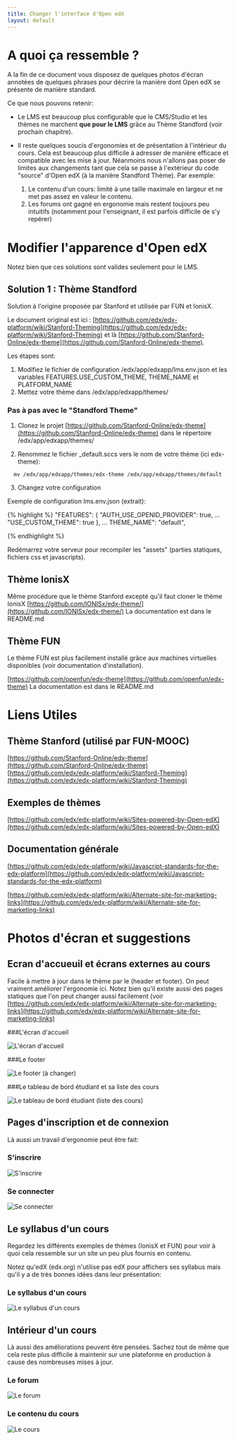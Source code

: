 ```yaml
---
title: Changer l'interface d'Open edX
layout: default
---
```


# A quoi ça ressemble ?

A la fin de ce document vous disposez de quelques photos d'écran annotées de quelques phrases pour décrire la
manière dont Open edX se présente de manière standard.

Ce que nous pouvons retenir:
* Le LMS est beaucoup plus configurable que le CMS/Studio et les thèmes ne marchent **que pour le LMS** grâce au Thème Standford (voir prochain chapitre).

* Il reste quelques soucis d'ergonomies et de présentation à l'intérieur du cours. Cela est beaucoup plus difficile
à adresser de manière efficace et compatible avec les mise à jour. Néanmoins nous n'allons pas poser de limites
aux changements tant que cela se passe à l'extérieur du code "source" d'Open edX (à la manière Standford Thème). Par exemple:
  1. Le contenu d'un cours: limité à une taille maximale en largeur et ne met pas assez en valeur le contenu.
  2. Les forums ont gagné en ergonomie mais restent toujours peu intuitifs
  (notamment pour l'enseignant, il est parfois difficile de s'y repérer)

# Modifier l'apparence d'Open edX

Notez bien que ces solutions sont valides seulement pour le LMS.

## Solution 1 : Thème Standford

Solution à l'origine proposée par Stanford et utilisée par FUN et IonisX.

Le document original est ici : [https://github.com/edx/edx-platform/wiki/Stanford-Theming](https://github.com/edx/edx-platform/wiki/Stanford-Theming) et là [https://github.com/Stanford-Online/edx-theme](https://github.com/Stanford-Online/edx-theme).

Les étapes sont:
1. Modifiez le fichier de configuration /edx/app/edxapp/lms.env.json et les variables FEATURES.USE_CUSTOM_THEME, THEME_NAME et PLATFORM_NAME
2. Mettez votre thème dans /edx/app/edxapp/themes/

### Pas à pas avec le "Standford Theme"

1. Clonez le projet [https://github.com/Stanford-Online/edx-theme](https://github.com/Stanford-Online/edx-theme) dans le répertoire /edx/app/edxapp/themes/

2. Renommez le fichier \_default.sccs vers le nom de votre thème (ici edx-theme):

```
  mv /edx/app/edxapp/themes/edx-theme /edx/app/edxapp/themes/default
```

3. Changez votre configuration

Exemple de configuration lms.env.json (extrait):

{% highlight %}
"FEATURES": {
        "AUTH_USE_OPENID_PROVIDER": true,
...
        "USE_CUSTOM_THEME": true
    },
...
  THEME_NAME": "default",

{% endhighlight %}

Redémarrez votre serveur pour recompiler les "assets" (parties statiques, fichiers css et javascripts).

## Thème IonisX

Même procédure que le thème Stanford excepté qu'il faut cloner le thème IonisX
[https://github.com/IONISx/edx-theme/](https://github.com/IONISx/edx-theme/)
La documentation est dans le README.md

## Thème FUN

Le thème FUN est plus facilement installé grâce aux machines virtuelles disponibles (voir documentation d'installation).

[https://github.com/openfun/edx-theme](https://github.com/openfun/edx-theme)
La documentation est dans le README.md


# Liens Utiles

## Thème Stanford (utilisé par FUN-MOOC)

[https://github.com/Stanford-Online/edx-theme](https://github.com/Stanford-Online/edx-theme)
[https://github.com/edx/edx-platform/wiki/Stanford-Theming](https://github.com/edx/edx-platform/wiki/Stanford-Theming)


## Exemples de thèmes

[https://github.com/edx/edx-platform/wiki/Sites-powered-by-Open-edX](https://github.com/edx/edx-platform/wiki/Sites-powered-by-Open-edX)

## Documentation générale

[https://github.com/edx/edx-platform/wiki/Javascript-standards-for-the-edx-platform](https://github.com/edx/edx-platform/wiki/Javascript-standards-for-the-edx-platform)

[https://github.com/edx/edx-platform/wiki/Alternate-site-for-marketing-links](https://github.com/edx/edx-platform/wiki/Alternate-site-for-marketing-links)

# Photos d'écran et suggestions

## Ecran d'accueuil et écrans externes au cours

Facile à mettre à jour dans le thème par le (header et footer). On peut vraiment améliorer l'ergonomie ici.
Notez bien qu'il existe aussi des pages statiques que l'on peut changer aussi facilement (voir [https://github.com/edx/edx-platform/wiki/Alternate-site-for-marketing-links](https://github.com/edx/edx-platform/wiki/Alternate-site-for-marketing-links)

###L'écran d'accueil

![L'écran d'accueil](static/img/design/design_clist.png)

###Le footer

![Le footer (à changer)](static/img/design/design_footer.png)

###Le tableau de bord étudiant et sa liste des cours

![Le tableau de bord étudiant (liste des cours)](static/img/design/design_dashboard.png)

## Pages d'inscription et de connexion

Là aussi un travail d'ergonomie peut être fait:

### S'inscrire

![S'inscrire](static/img/design/design_register.png)

### Se connecter

![Se connecter](static/img/design/design_signin.png)

## Le syllabus d'un cours

Regardez les différents exemples de thèmes (IonisX et FUN) pour voir à quoi cela ressemble sur un site un peu plus fournis en contenu.

Notez qu'edX (edx.org) n'utilise pas edX pour affichers ses syllabus mais qu'il y a de très bonnes idées dans leur présentation:

### Le syllabus d'un cours

![Le syllabus d'un cours](static/img/design/design_syllabus.png)

## Intérieur d'un cours

Là aussi des améliorations peuvent être pensées. Sachez tout de même que cela reste plus difficile à maintenir sur une plateforme en production à cause des nombreuses mises à jour.

### Le forum

![Le forum](static/img/design/design_forum.png)

### Le contenu du cours

![Le cours](static/img/design/design_ccontent.png)

